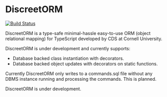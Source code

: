 # DiscreetORM
[![Build Status](https://travis-ci.org/CornellDataScience/de-oop-to-sql.svg?branch=master)](https://travis-ci.org/CornellDataScience/de-oop-to-sql)

DiscreetORM is a type-safe minimal-hassle easy-to-use ORM (object relational mapping) for TypeScript developed by CDS at Cornell University.

DiscreetORM is under development and currently supports:
* Database backed class instantiation with decorators.
* Database backed object updates with decorators on static functions.

Currently DiscreetORM only writes to a commands.sql file without any DBMS instance running and processing the commands. This is planned.

DiscreetORM is under development. 
